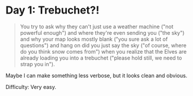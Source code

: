 # Day 1: Trebuchet?!

> You try to ask why they can't just use a weather machine ("not powerful enough") and where they're even sending 
> you ("the sky") and why your map looks mostly blank ("you sure ask a lot of questions") and hang on did you just 
> say the sky ("of course, where do you think snow comes from") when you realize that the Elves are already loading 
> you into a trebuchet ("please hold still, we need to strap you in").

Maybe I can make something less verbose, but it looks clean and obvious.

Difficulty: Very easy.